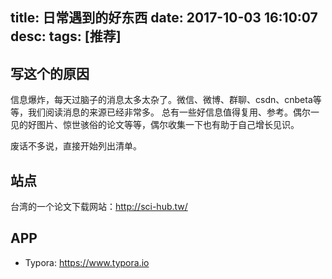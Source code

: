 title: 日常遇到的好东西
date: 2017-10-03 16:10:07
desc: 
tags: [推荐] 
---

## 写这个的原因
信息爆炸，每天过脑子的消息太多太杂了。微信、微博、群聊、csdn、cnbeta等等，我们阅读消息的来源已经非常多。
总有一些好信息值得复用、参考。偶尔一见的好图片、惊世骇俗的论文等等，偶尔收集一下也有助于自己增长见识。

废话不多说，直接开始列出清单。

<!-- more -->

## 站点
台湾的一个论文下载网站：http://sci-hub.tw/

## APP
* Typora: https://www.typora.io 

<img src="{% asset_path Typora.icns %}" alt="" width="" height="" />